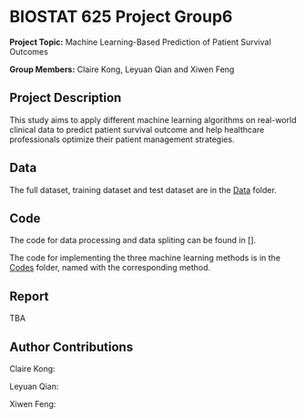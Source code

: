 # BIOSTAT 625 Project Group6
**Project Topic:** Machine Learning-Based Prediction of Patient Survival Outcomes

**Group Members:** Claire Kong, Leyuan Qian and Xiwen Feng

## Project Description

This study aims to apply different machine learning algorithms on real-world clinical data to predict patient survival outcome and help healthcare professionals optimize their patient management strategies.

## Data

The full dataset, training dataset and test dataset are in the [Data](/Data) folder.

## Code

The code for data processing and data spliting can be found in [].

The code for implementing the three machine learning methods is in the [Codes](/Codes) folder, named with the corresponding method.

## Report

TBA

## Author Contributions
Claire Kong: 

Leyuan Qian:

Xiwen Feng:
